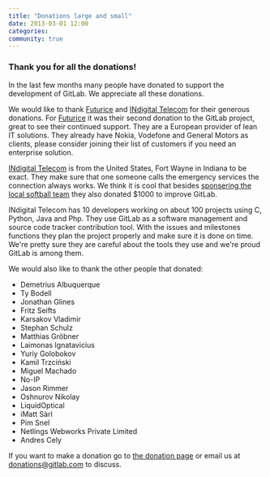 ```yaml
---
title: "Donations large and small"
date: 2013-03-01 12:00
categories:
community: true
---
```


### Thank you for all the donations!

In the last few months many people have donated to support the development of GitLab. We appreciate all these donations.

We would like to thank [Futurice](http://www.futurice.com/) and [INdigital Telecom](http://www.indigital.net/) for their generous donations. For [Futurice](http://www.futurice.com/) it was their second donation to the GitLab project, great to see their continued support. They are a European provider of lean IT solutions. They already have Nokia, Vodefone and General Motors as clients, please consider joining their list of customers if you need an enterprise solution.

[INdigital Telecom](http://www.indigital.net/) is from the United States, Fort Wayne in Indiana to be exact. They make sure that one someone calls the emergency services the connection always works. We think it is cool that besides [sponsering the local softball team](http://www.indigital.net/news-sponsorship) they also donated $1000 to improve GitLab.

INdigital Telecom has 10 developers working on about 100 projects using C, Python, Java and Php. They use GitLab as a software management and source code tracker contribution tool. With the issues and milestones functions they plan the project properly and make sure it is done on time. We're pretty sure they are careful about the tools they use and we're proud GitLab is among them.

We would also like to thank the other people that donated:

* Demetrius Albuquerque
* Ty Bodell
* Jonathan Glines
* Fritz Seifts
* Karsakov Vladimir
* Stephan Schulz
* Matthias Gröbner
* Laimonas Ignatavicius
* Yuriy Golobokov
* Kamil Trzciński
* Miguel Machado
* No-IP
* Jason Rimmer
* Oshnurov Nikolay
* LiquidOptical
* iMatt Sàrl
* Pim Snel
* Netlings Webworks Private Limited
* Andres Cely

If you want to make a donation go to [the donation page](http://gitlab.org/donate/) or email us at [donations@gitlab.com](mailto:donations@gitlab.com) to discuss.
